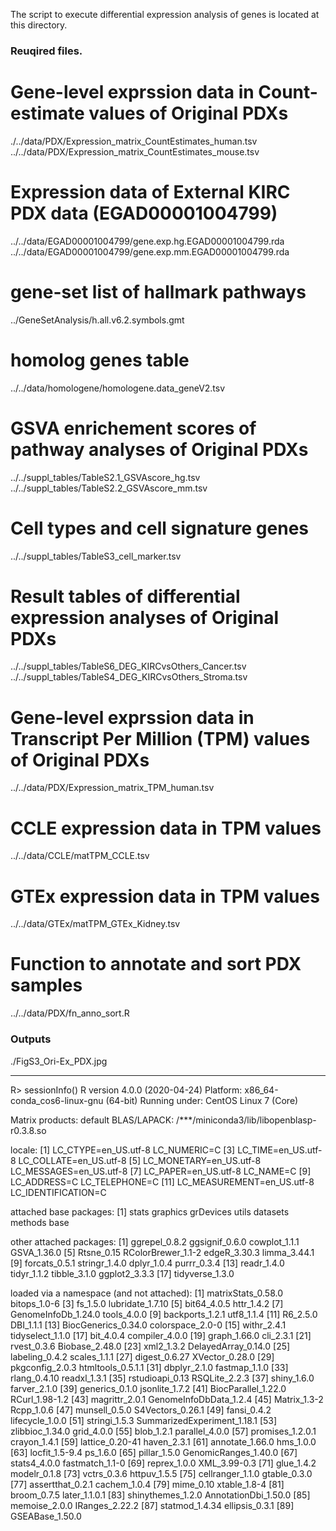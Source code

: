 The script to execute differential expression analysis of genes is located at this directory.

### Reuqired files.
# Gene-level exprssion data in Count-estimate values of Original PDXs 
./../data/PDX/Expression_matrix_CountEstimates_human.tsv
../../data/PDX/Expression_matrix_CountEstimates_mouse.tsv
# Expression data of External KIRC PDX data (EGAD00001004799)
../../data/EGAD00001004799/gene.exp.hg.EGAD00001004799.rda
../../data/EGAD00001004799/gene.exp.mm.EGAD00001004799.rda
# gene-set list of hallmark pathways
../GeneSetAnalysis/h.all.v6.2.symbols.gmt
# homolog genes table
../../data/homologene/homologene.data_geneV2.tsv
# GSVA enrichement scores of pathway analyses of Original PDXs
../../suppl_tables/TableS2.1_GSVAscore_hg.tsv
../../suppl_tables/TableS2.2_GSVAscore_mm.tsv
# Cell types and cell signature genes 
../../suppl_tables/TableS3_cell_marker.tsv
# Result tables of differential expression analyses of Original PDXs
../../suppl_tables/TableS6_DEG_KIRCvsOthers_Cancer.tsv
../../suppl_tables/TableS4_DEG_KIRCvsOthers_Stroma.tsv
# Gene-level exprssion data in Transcript Per Million (TPM) values of Original PDXs 
../../data/PDX/Expression_matrix_TPM_human.tsv
# CCLE expression data in TPM values
../../data/CCLE/matTPM_CCLE.tsv
# GTEx expression data in TPM values
../../data/GTEx/matTPM_GTEx_Kidney.tsv
# Function to annotate and sort PDX samples
../../data/PDX/fn_anno_sort.R

### Outputs
./FigS3_Ori-Ex_PDX.jpg

--------------------------------------------------
R> sessionInfo()
R version 4.0.0 (2020-04-24)
Platform: x86_64-conda_cos6-linux-gnu (64-bit)
Running under: CentOS Linux 7 (Core)

Matrix products: default
BLAS/LAPACK: /***/miniconda3/lib/libopenblasp-r0.3.8.so

locale:
 [1] LC_CTYPE=en_US.utf-8       LC_NUMERIC=C
 [3] LC_TIME=en_US.utf-8        LC_COLLATE=en_US.utf-8
 [5] LC_MONETARY=en_US.utf-8    LC_MESSAGES=en_US.utf-8
 [7] LC_PAPER=en_US.utf-8       LC_NAME=C
 [9] LC_ADDRESS=C               LC_TELEPHONE=C
[11] LC_MEASUREMENT=en_US.utf-8 LC_IDENTIFICATION=C

attached base packages:
[1] stats     graphics  grDevices utils     datasets  methods   base

other attached packages:
 [1] ggrepel_0.8.2      ggsignif_0.6.0     cowplot_1.1.1      GSVA_1.36.0
 [5] Rtsne_0.15         RColorBrewer_1.1-2 edgeR_3.30.3       limma_3.44.1
 [9] forcats_0.5.1      stringr_1.4.0      dplyr_1.0.4        purrr_0.3.4
[13] readr_1.4.0        tidyr_1.1.2        tibble_3.1.0       ggplot2_3.3.3
[17] tidyverse_1.3.0

loaded via a namespace (and not attached):
 [1] matrixStats_0.58.0          bitops_1.0-6
 [3] fs_1.5.0                    lubridate_1.7.10
 [5] bit64_4.0.5                 httr_1.4.2
 [7] GenomeInfoDb_1.24.0         tools_4.0.0
 [9] backports_1.2.1             utf8_1.1.4
[11] R6_2.5.0                    DBI_1.1.1
[13] BiocGenerics_0.34.0         colorspace_2.0-0
[15] withr_2.4.1                 tidyselect_1.1.0
[17] bit_4.0.4                   compiler_4.0.0
[19] graph_1.66.0                cli_2.3.1
[21] rvest_0.3.6                 Biobase_2.48.0
[23] xml2_1.3.2                  DelayedArray_0.14.0
[25] labeling_0.4.2              scales_1.1.1
[27] digest_0.6.27               XVector_0.28.0
[29] pkgconfig_2.0.3             htmltools_0.5.1.1
[31] dbplyr_2.1.0                fastmap_1.1.0
[33] rlang_0.4.10                readxl_1.3.1
[35] rstudioapi_0.13             RSQLite_2.2.3
[37] shiny_1.6.0                 farver_2.1.0
[39] generics_0.1.0              jsonlite_1.7.2
[41] BiocParallel_1.22.0         RCurl_1.98-1.2
[43] magrittr_2.0.1              GenomeInfoDbData_1.2.4
[45] Matrix_1.3-2                Rcpp_1.0.6
[47] munsell_0.5.0               S4Vectors_0.26.1
[49] fansi_0.4.2                 lifecycle_1.0.0
[51] stringi_1.5.3               SummarizedExperiment_1.18.1
[53] zlibbioc_1.34.0             grid_4.0.0
[55] blob_1.2.1                  parallel_4.0.0
[57] promises_1.2.0.1            crayon_1.4.1
[59] lattice_0.20-41             haven_2.3.1
[61] annotate_1.66.0             hms_1.0.0
[63] locfit_1.5-9.4              ps_1.6.0
[65] pillar_1.5.0                GenomicRanges_1.40.0
[67] stats4_4.0.0                fastmatch_1.1-0
[69] reprex_1.0.0                XML_3.99-0.3
[71] glue_1.4.2                  modelr_0.1.8
[73] vctrs_0.3.6                 httpuv_1.5.5
[75] cellranger_1.1.0            gtable_0.3.0
[77] assertthat_0.2.1            cachem_1.0.4
[79] mime_0.10                   xtable_1.8-4
[81] broom_0.7.5                 later_1.1.0.1
[83] shinythemes_1.2.0           AnnotationDbi_1.50.0
[85] memoise_2.0.0               IRanges_2.22.2
[87] statmod_1.4.34              ellipsis_0.3.1
[89] GSEABase_1.50.0